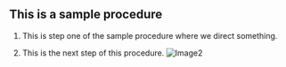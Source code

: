## This is a sample procedure

1. This is step one of the sample procedure where we direct something.

2. This is the next step of this procedure.
   ![Image2](https://helpx.adobe.com/content/dam/help/en/photoshop/how-to/use-cloud-documents/jcr_content/main-pars/image/use-cloud-documents-intro_900x506.jpg)
